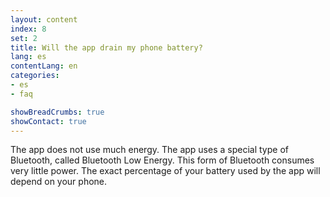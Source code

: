 ```yaml
---
layout: content
index: 8
set: 2
title: Will the app drain my phone battery?
lang: es
contentLang: en
categories:
- es
- faq

showBreadCrumbs: true
showContact: true
---
```


The app does not use much energy. The app uses a special type of Bluetooth, called Bluetooth Low Energy. This form of Bluetooth consumes very little power.
The exact percentage of your battery used by the app will depend on your phone.
